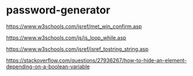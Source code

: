 # password-generator


https://www.w3schools.com/jsref/met_win_confirm.asp

https://www.w3schools.com/js/js_loop_while.asp

https://www.w3schools.com/jsref/jsref_tostring_string.asp

https://stackoverflow.com/questions/27936267/how-to-hide-an-element-depending-on-a-boolean-variable